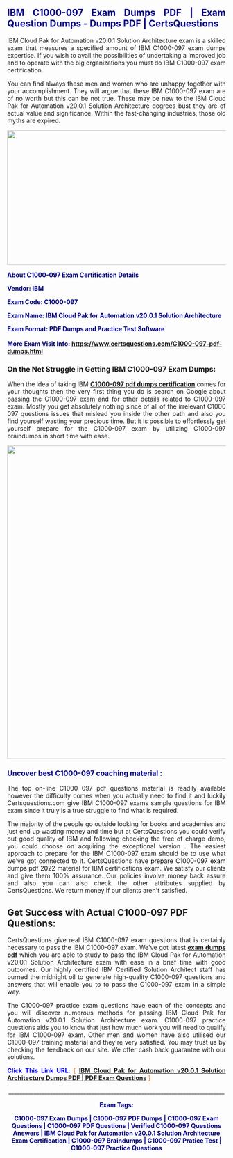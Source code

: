 <h2 style="text-align: justify;"><span style="color: #000080;">IBM C1000-097 Exam Dumps PDF | Exam Question Dumps - Dumps PDF | CertsQuestions</span></h2>
<p style="text-align: justify;">IBM Cloud Pak for Automation v20.0.1 Solution Architecture exam is a skilled exam that measures a specified amount of IBM  C1000-097 exam dumps expertise. If you wish to avail the possibilities of undertaking a improved job and to operate with the big organizations you must do IBM C1000-097 exam certification.</p>
<p style="text-align: justify;">You can find always these men and women who are unhappy together with your accomplishment. They will argue that these IBM  C1000-097 exam are of no worth but this can be not true. These may be new to the IBM Cloud Pak for Automation v20.0.1 Solution Architecture degrees bust they are of actual value and significance. Within the fast-changing industries, those old myths are expired.</p>
<p><img style="display: block; margin-left: auto; margin-right: auto;" src="https://i.imgur.com/eaP4ae9.png" width="840" height="310" /></p>
<p><span style="color: #000080;"><strong>About C1000-097 Exam Certification Details</strong></span></p>
<p><span style="color: #000080;"><strong>Vendor: IBM<br /></strong></span></p>
<p><span style="color: #000080;"><strong>Exam Code: C1000-097</strong></span></p>
<p><span style="color: #000080;"><strong>Exam Name: IBM Cloud Pak for Automation v20.0.1 Solution Architecture</strong></span></p>
<p><span style="color: #000080;"><strong>Exam Format: PDF Dumps and Practice Test Software<br /><br />More Exam Visit Info: <span style="color: #ff6600;"><a href="https://www.certsquestions.com/C1000-097-pdf-dumps.html">https://www.certsquestions.com/C1000-097-pdf-dumps.html</a></span></strong></span></p>
<h3>On the Net Struggle in Getting IBM C1000-097 Exam Dumps:</h3>
<p style="text-align: justify;">When the idea of taking IBM <a href="https://www.certsquestions.com/C1000-097-pdf-dumps.html"><strong> C1000-097 pdf dumps certification</strong></a> comes for your thoughts then the very first thing you do is search on Google about passing the C1000-097 exam and for other details related to C1000-097 exam. Mostly you get absolutely nothing since of all of the irrelevant C1000 097 questions issues that mislead you inside the other path and also you find yourself wasting your precious time. But it is possible to effortlessly get yourself prepare for the C1000-097 exam by utilizing C1000-097 braindumps in short time with ease.</p>
<p><a href="https://www.certsquestions.com/C1000-097-pdf-dumps.html"><img style="display: block; margin-left: auto; margin-right: auto;" src="https://i.imgur.com/pxhoKQ2.png" width="720" /></a></p>
<h3><span style="color: #000080;">Uncover best  C1000-097 coaching material :</span></h3>
<p style="text-align: justify;">The top on-line C1000 097 pdf questions material is readily available however the difficulty comes when you actually need to find it and luckily Certsquestions.com give IBM C1000-097 exams sample questions for IBM  exam since it truly is a true struggle to find what is required.</p>
<p style="text-align: justify;">The majority of the people go outside looking for books and academies and just end up wasting money and time but at CertsQuestions you could verify out good quality of IBM  and following checking the free of charge demo, you could choose on acquiring the exceptional version . The easiest approach to prepare for the IBM C1000-097 exam should be to use what we've got connected to it. CertsQuestions have <span style="color: #000000;">prepare C1000-097 exam dumps pdf 2022</span> material for IBM certifications exam. We satisfy our clients and give them 100% assurance. Our policies involve money back assure and also you can also check the other attributes supplied by CertsQuestions. We return money if our clients aren't satisfied.</p>
<h2>Get Success with Actual C1000-097 PDF Questions:</h2>
<p style="text-align: justify;">CertsQuestions give real IBM C1000-097 exam questions that is certainly necessary to pass the IBM  C1000-097 exam. We've got latest<strong>&nbsp;<a href="https://www.certsquestions.com/">exam dumps pdf</a></strong>&nbsp;which you are able to study to pass the IBM Cloud Pak for Automation v20.0.1 Solution Architecture exam with ease in a brief time with good outcomes. Our highly certified IBM Certified Solution Architect staff has burned the midnight oil to generate high-quality C1000-097 questions and answers that will enable you to to pass the C1000-097 exam in a simple way.</p>
<p style="text-align: justify;">The C1000-097 practice exam questions have each of the concepts and you will discover numerous methods for passing IBM Cloud Pak for Automation v20.0.1 Solution Architecture exam. C1000-097 practice questions aids you to know that just how much work you will need to qualify for IBM  C1000-097 exam. Other men and women have also utilised our C1000-097 training material and they're very satisfied. You may trust us by checking the feedback on our site. We offer cash back guarantee with our solutions.</p>
<p style="text-align: justify;"><span style="color: #0000ff;"><strong>Click This Link URL</strong>:</span> <span style="color: #ff6600;">[ <strong><a href="https://www.certsquestions.com/ibm-certified-solution-architect-certification.html">IBM Cloud Pak for Automation v20.0.1 Solution Architecture Dumps PDF | PDF Exam Questions</a></strong> ]</span></p>
<p style="text-align: center;">______________________________________________________________________________</p>
<p style="text-align: center;"><span style="color: #000080;"><strong>Exam Tags:</strong></span></p>
<p style="text-align: center;"><span style="color: #000080;"><strong>C1000-097 Exam Dumps | C1000-097 PDF Dumps | C1000-097 Exam Questions | C1000-097 PDF Questions | Verified C1000-097 Questions Answers | IBM Cloud Pak for Automation v20.0.1 Solution Architecture Exam Certification | C1000-097 Braindumps | C1000-097 Pratice Test | C1000-097 Practice Questions</strong></span></p>
